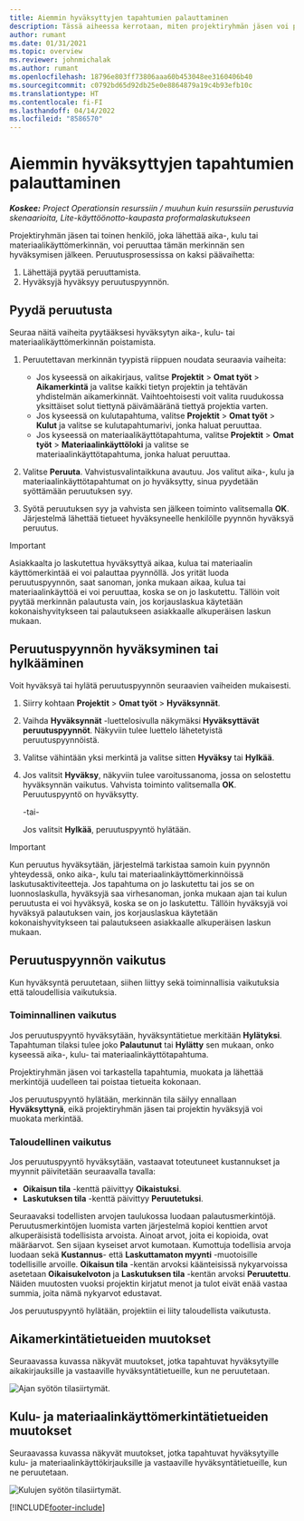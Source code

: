 ```yaml
---
title: Aiemmin hyväksyttyjen tapahtumien palauttaminen
description: Tässä aiheessa kerrotaan, miten projektiryhmän jäsen voi pyytää aiemmin lähetettyjen ja hyväksyttyjen aika-, kulu- ja materiaalikäyttötietueiden palautusta sekä sitä, miten projektipäällikkö voi hyväksyä tai hylätä takaisinvetopyyntöjä.
author: rumant
ms.date: 01/31/2021
ms.topic: overview
ms.reviewer: johnmichalak
ms.author: rumant
ms.openlocfilehash: 18796e803ff73806aaa60b453048ee3160406b40
ms.sourcegitcommit: c0792bd65d92db25e0e8864879a19c4b93efb10c
ms.translationtype: HT
ms.contentlocale: fi-FI
ms.lasthandoff: 04/14/2022
ms.locfileid: "8586570"
---
```

# <a name="recall-previously-approved-entries"></a>Aiemmin hyväksyttyjen tapahtumien palauttaminen

_**Koskee:** Project Operationsin resurssiin / muuhun kuin resurssiin perustuvia skenaarioita, Lite-käyttöönotto-kaupasta proformalaskutukseen_

Projektiryhmän jäsen tai toinen henkilö, joka lähettää aika-, kulu tai materiaalikäyttömerkinnän, voi peruuttaa tämän merkinnän sen hyväksymisen jälkeen. Peruutusprosessissa on kaksi päävaihetta:

1. Lähettäjä pyytää peruuttamista.
2. Hyväksyjä hyväksyy peruutuspyynnön.

## <a name="request-a-recall"></a>Pyydä peruutusta

Seuraa näitä vaiheita pyytääksesi hyväksytyn aika-, kulu- tai materiaalikäyttömerkinnän poistamista.

1. Peruutettavan merkinnän tyypistä riippuen noudata seuraavia vaiheita:

    - Jos kyseessä on aikakirjaus, valitse **Projektit** \> **Omat työt** \> **Aikamerkintä** ja valitse kaikki tietyn projektin ja tehtävän yhdistelmän aikamerkinnät. Vaihtoehtoisesti voit valita ruudukossa yksittäiset solut tiettynä päivämääränä tiettyä projektia varten.
    - Jos kyseessä on kulutapahtuma, valitse **Projektit** \> **Omat työt** \> **Kulut** ja valitse se kulutapahtumarivi, jonka haluat peruuttaa.
    - Jos kyseessä on materiaalikäyttötapahtuma, valitse **Projektit** \> **Omat työt** \> **Materiaalinkäyttöloki** ja valitse se materiaalinkäyttötapahtuma, jonka haluat peruuttaa.

2. Valitse **Peruuta**. Vahvistusvalintaikkuna avautuu. Jos valitut aika-, kulu ja materiaalinkäyttötapahtumat on jo hyväksytty, sinua pyydetään syöttämään peruutuksen syy.
3. Syötä peruutuksen syy ja vahvista sen jälkeen toiminto valitsemalla **OK**. Järjestelmä lähettää tietueet hyväksyneelle henkilölle pyynnön hyväksyä peruutus.

> [!IMPORTANT]
> Asiakkaalta jo laskutettua hyväksyttyä aikaa, kulua tai materiaalin käyttömerkintää ei voi palauttaa pyynnöllä. Jos yrität luoda peruutuspyynnön, saat sanoman, jonka mukaan aikaa, kulua tai materiaalinkäyttöä ei voi peruuttaa, koska se on jo laskutettu. Tällöin voit pyytää merkinnän palautusta vain, jos korjauslaskua käytetään kokonaishyvitykseen tai palautukseen asiakkaalle alkuperäisen laskun mukaan.

## <a name="approve-or-reject-a-recall-request"></a>Peruutuspyynnön hyväksyminen tai hylkääminen

Voit hyväksyä tai hylätä peruutuspyynnön seuraavien vaiheiden mukaisesti.

1. Siirry kohtaan **Projektit** \> **Omat työt** \> **Hyväksynnät**.
2. Vaihda **Hyväksynnät** -luettelosivulla näkymäksi **Hyväksyttävät peruutuspyynnöt**. Näkyviin tulee luettelo lähetetyistä peruutuspyynnöistä.
3. Valitse vähintään yksi merkintä ja valitse sitten **Hyväksy** tai **Hylkää**.
4. Jos valitsit **Hyväksy**, näkyviin tulee varoitussanoma, jossa on selostettu hyväksynnän vaikutus. Vahvista toiminto valitsemalla **OK**. Peruutuspyyntö on hyväksytty.

    -tai-

    Jos valitsit **Hylkää**, peruutuspyyntö hylätään.

> [!IMPORTANT]
> Kun peruutus hyväksytään, järjestelmä tarkistaa samoin kuin pyynnön yhteydessä, onko aika-, kulu tai materiaalinkäyttömerkinnöissä laskutusaktiviteetteja. Jos tapahtuma on jo laskutettu tai jos se on luonnoslaskulla, hyväksyjä saa virhesanoman, jonka mukaan ajan tai kulun peruutusta ei voi hyväksyä, koska se on jo laskutettu. Tällöin hyväksyjä voi hyväksyä palautuksen vain, jos korjauslaskua käytetään kokonaishyvitykseen tai palautukseen asiakkaalle alkuperäisen laskun mukaan.

## <a name="impact-of-a-recall-request"></a>Peruutuspyynnön vaikutus

Kun hyväksyntä peruutetaan, siihen liittyy sekä toiminnallisia vaikutuksia että taloudellisia vaikutuksia.

### <a name="operational-impact"></a>Toiminnallinen vaikutus

Jos peruutuspyyntö hyväksytään, hyväksyntätietue merkitään **Hylätyksi**. Tapahtuman tilaksi tulee joko **Palautunut** tai **Hylätty** sen mukaan, onko kyseessä aika-, kulu- tai materiaalinkäyttötapahtuma.

Projektiryhmän jäsen voi tarkastella tapahtumia, muokata ja lähettää merkintöjä uudelleen tai poistaa tietueita kokonaan.

Jos peruutuspyyntö hylätään, merkinnän tila säilyy ennallaan **Hyväksyttynä**, eikä projektiryhmän jäsen tai projektin hyväksyjä voi muokata merkintää.

### <a name="financial-impact"></a>Taloudellinen vaikutus

Jos peruutuspyyntö hyväksytään, vastaavat toteutuneet kustannukset ja myynnit päivitetään seuraavalla tavalla:

- **Oikaisun tila** -kenttä päivittyy **Oikaistuksi**.
- **Laskutuksen tila** -kenttä päivittyy **Peruutetuksi**.

Seuraavaksi todellisten arvojen taulukossa luodaan palautusmerkintöjä. Peruutusmerkintöjen luomista varten järjestelmä kopioi kenttien arvot alkuperäisistä todellisista arvoista. Ainoat arvot, joita ei kopioida, ovat määräarvot. Sen sijaan kyseiset arvot kumotaan. Kumottuja todellisia arvoja luodaan sekä **Kustannus**- että **Laskuttamaton myynti** -muotoisille todellisille arvoille. **Oikaisun tila** -kentän arvoksi käänteisissä nykyarvoissa asetetaan **Oikaisukelvoton** ja **Laskutuksen tila** -kentän arvoksi **Peruutettu**. Näiden muutosten vuoksi projektin kirjatut menot ja tulot eivät enää vastaa summia, joita nämä nykyarvot edustavat.

Jos peruutuspyyntö hylätään, projektiin ei liity taloudellista vaikutusta.

## <a name="changes-to-time-entry-records"></a>Aikamerkintätietueiden muutokset

Seuraavassa kuvassa näkyvät muutokset, jotka tapahtuvat hyväksytyille aikakirjauksille ja vastaaville hyväksyntätietueille, kun ne peruutetaan.

![Ajan syötön tilasiirtymät.](media/TimeEntryStateTransitions.png)

## <a name="changes-to-expense-and-material-usage-entry-records"></a>Kulu- ja materiaalinkäyttömerkintätietueiden muutokset

Seuraavassa kuvassa näkyvät muutokset, jotka tapahtuvat hyväksytyille kulu- ja materiaalinkäyttökirjauksille ja vastaaville hyväksyntätietueille, kun ne peruutetaan.

![Kulujen syötön tilasiirtymät.](media/ExpenseEntryStateTransitions.png)

[!INCLUDE[footer-include](../includes/footer-banner.md)]
